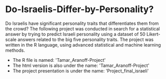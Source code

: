 # Do-Israelis-Differ-by-Personality?
Do Israelis have significant personality traits that differentiates them from the crowd? The following project was conducted in search for a statistical answer by trying to predict Israeli personality using a dataset of 50 Likert-scale answers related to the big five personality traits.
The project was written in the R language, using advanced statistical and machine learning methods.
- The R file is named: 'Tamar_Aranoff-Project'
- The html version is also under the name: 'Tamar_Aranoff-Project'
- The project presentation is under the name: 'Project_final_israeli'
